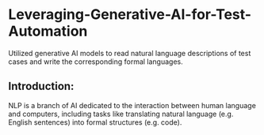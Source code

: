 # Leveraging-Generative-AI-for-Test-Automation
Utilized generative AI models to read natural language descriptions of test cases and write the corresponding formal languages. 
## Introduction:
NLP is a branch of AI dedicated to the interaction
between human language and computers, including tasks
like translating natural language (e.g. English sentences)
into formal structures (e.g. code).
